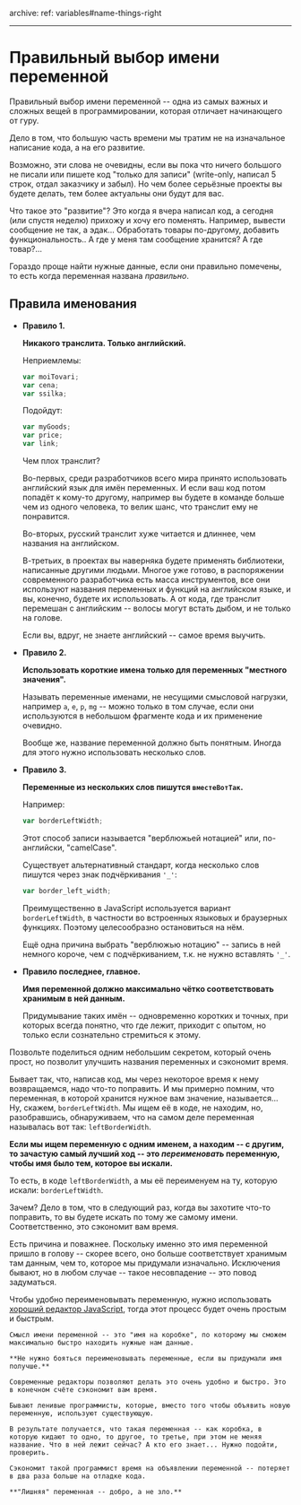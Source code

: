 archive:
  ref: variables#name-things-right

---

# Правильный выбор имени переменной

Правильный выбор имени переменной -- одна из самых важных и сложных вещей в программировании, которая отличает начинающего от гуру.

Дело в том, что большую часть времени мы тратим не на изначальное написание кода, а на его развитие.

Возможно, эти слова не очевидны, если вы пока что ничего большого не писали или пишете код "только для записи" (write-only, написал 5 строк, отдал заказчику и забыл). Но чем более серьёзные проекты вы будете делать, тем более актуальны они будут для вас.

Что такое это "развитие"? Это когда я вчера написал код, а сегодня (или спустя неделю) прихожу и хочу его поменять. Например, вывести сообщение не так, а эдак... Обработать товары по-другому, добавить функциональность.. А где у меня там сообщение хранится? А где товар?...

Гораздо проще найти нужные данные, если они правильно помечены, то есть когда переменная названа *правильно*.

## Правила именования

- **Правило 1.**

    **Никакого транслита. Только английский.**

    Неприемлемы:

    ```js
    var moiTovari;
    var cena;
    var ssilka;
    ```

    Подойдут:

    ```js
    var myGoods;
    var price;
    var link;
    ```

    Чем плох транслит?

    Во-первых, среди разработчиков всего мира принято использовать английский язык для имён переменных. И если ваш код потом попадёт к кому-то другому, например вы будете в команде больше чем из одного человека, то велик шанс, что транслит ему не понравится.

    Во-вторых, русский транслит хуже читается и длиннее, чем названия на английском.

    В-третьих, в проектах вы наверняка будете применять библиотеки, написанные другими людьми. Многое уже готово, в распоряжении современного разработчика есть масса инструментов, все они используют названия переменных и функций на английском языке, и вы, конечно, будете их использовать. А от кода, где транслит перемешан с английским -- волосы могут встать дыбом, и не только на голове.

    Если вы, вдруг, не знаете английский -- самое время выучить.
- **Правило 2.**

    **Использовать короткие имена только для переменных "местного значения".**

    Называть переменные именами, не несущими смысловой нагрузки, например  `a`, `e`, `p`, `mg` -- можно только в том случае, если они используются в небольшом фрагменте кода и их применение очевидно.

    Вообще же, название переменной должно быть понятным. Иногда для этого нужно использовать несколько слов.
- **Правило 3.**

    **Переменные из нескольких слов пишутся `вместеВотТак`.**

    Например:

    ```js
    var borderLeftWidth;
    ```

    Этот способ записи называется "верблюжьей нотацией" или, по-английски, "camelCase".

    Существует альтернативный стандарт, когда несколько слов пишутся через знак подчёркивания `'_'`:

    ```js
    var border_left_width;
    ```

    Преимущественно в JavaScript используется вариант `borderLeftWidth`, в частности во встроенных языковых и браузерных функциях. Поэтому целесообразно остановиться на нём.

    Ещё одна причина выбрать "верблюжью нотацию" -- запись в ней немного короче, чем с подчёркиванием, т.к. не нужно вставлять `'_'`.
- **Правило последнее, главное.**

    **Имя переменной должно максимально чётко соответствовать хранимым в ней данным.**

    Придумывание таких имён -- одновременно коротких и точных, при которых всегда понятно, что где лежит, приходит с опытом, но только если сознательно стремиться к этому.

Позвольте поделиться одним небольшим секретом, который очень прост, но позволит улучшить названия переменных и сэкономит время.

Бывает так, что, написав код, мы через некоторое время к нему возвращаемся, надо что-то поправить. И мы примерно помним, что переменная, в которой хранится нужное вам значение, называется... Ну, скажем,  `borderLeftWidth`. Мы ищем её в коде, не находим, но, разобравшись, обнаруживаем, что на самом деле переменная называлась вот так: `leftBorderWidth`.

**Если мы ищем переменную с одним именем, а находим  -- с другим, то зачастую самый лучший ход -- это *переименовать* переменную, чтобы имя было тем, которое вы искали.**

То есть, в коде `leftBorderWidth`, а мы её переименуем на ту, которую искали: `borderLeftWidth`.

Зачем? Дело в том, что в следующий раз, когда вы захотите что-то поправить, то вы будете искать по тому же самому имени. Соответственно, это сэкономит вам время.

Есть причина и поважнее. Поскольку именно это имя переменной пришло в голову -- скорее всего, оно больше соответствует хранимым там данным, чем то, которое мы придумали изначально. Исключения бывают, но в любом случае -- такое несовпадение -- это повод задуматься.

Чтобы удобно переименовывать переменную, нужно использовать [хороший редактор JavaScript](/editor), тогда этот процесс будет очень простым и быстрым.

```smart header="Если коротко..."
Смысл имени переменной -- это "имя на коробке", по которому мы сможем максимально быстро находить нужные нам данные.

**Не нужно бояться переименовывать переменные, если вы придумали имя получше.**

Современные редакторы позволяют делать это очень удобно и быстро. Это в конечном счёте сэкономит вам время.
```

```warn header="Храните в переменной то, что следует"
Бывают ленивые программисты, которые, вместо того чтобы объявить новую переменную, используют существующую.

В результате получается, что такая переменная -- как коробка, в которую кидают то одно, то другое, то третье, при этом не меняя название. Что в ней лежит сейчас? А кто его знает... Нужно подойти, проверить.

Сэкономит такой программист время на объявлении переменной -- потеряет в два раза больше на отладке кода.

**"Лишняя" переменная -- добро, а не зло.**
```

